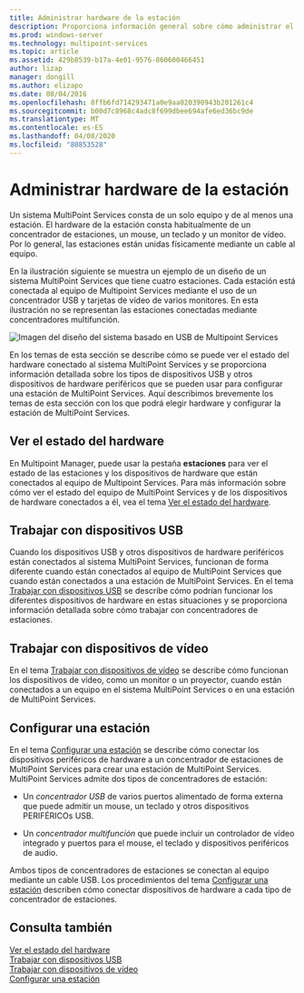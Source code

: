 ```yaml
---
title: Administrar hardware de la estación
description: Proporciona información general sobre cómo administrar el hardware de las estaciones multipoint.
ms.prod: windows-server
ms.technology: multipoint-services
ms.topic: article
ms.assetid: 429b8539-b17a-4e01-9576-860600466451
author: lizap
manager: dongill
ms.author: elizapo
ms.date: 08/04/2016
ms.openlocfilehash: 8ffb6fd714293471a0e9aa020390943b201261c4
ms.sourcegitcommit: b00d7c8968c4adc8f699dbee694afe6ed36bc9de
ms.translationtype: MT
ms.contentlocale: es-ES
ms.lasthandoff: 04/08/2020
ms.locfileid: "80853528"
---
```

# <a name="manage-station-hardware"></a>Administrar hardware de la estación
Un sistema MultiPoint Services consta de un solo equipo y de al menos una estación. El hardware de la estación consta habitualmente de un concentrador de estaciones, un mouse, un teclado y un monitor de vídeo. Por lo general, las estaciones están unidas físicamente mediante un cable al equipo.  
  
En la ilustración siguiente se muestra un ejemplo de un diseño de un sistema MultiPoint Services que tiene cuatro estaciones. Cada estación está conectada al equipo de Multipoint Services mediante el uso de un concentrador USB y tarjetas de vídeo de varios monitores. En esta ilustración no se representan las estaciones conectadas mediante concentradores multifunción.  
   
![Imagen del diseño del sistema basado en USB de Multipoint Services](./media/WMSMultiPointServerUSBSystemLayout.gif)  
  
En los temas de esta sección se describe cómo se puede ver el estado del hardware conectado al sistema MultiPoint Services y se proporciona información detallada sobre los tipos de dispositivos USB y otros dispositivos de hardware periféricos que se pueden usar para configurar una estación de MultiPoint Services. Aquí describimos brevemente los temas de esta sección con los que podrá elegir hardware y configurar la estación de MultiPoint Services.  
  
## <a name="view-hardware-status"></a>Ver el estado del hardware  
En Multipoint Manager, puede usar la pestaña **estaciones** para ver el estado de las estaciones y los dispositivos de hardware que están conectados al equipo de Multipoint Services. Para más información sobre cómo ver el estado del equipo de MultiPoint Services y de los dispositivos de hardware conectados a él, vea el tema [Ver el estado del hardware](View-Hardware-Status.md).  
  
## <a name="work-with-usb-devices"></a>Trabajar con dispositivos USB  
Cuando los dispositivos USB y otros dispositivos de hardware periféricos están conectados al sistema MultiPoint Services, funcionan de forma diferente cuando están conectados al equipo de MultiPoint Services que cuando están conectados a una estación de MultiPoint Services. En el tema [Trabajar con dispositivos USB](Work-with-USB-Devices.md) se describe cómo podrían funcionar los diferentes dispositivos de hardware en estas situaciones y se proporciona información detallada sobre cómo trabajar con concentradores de estaciones.  
  
## <a name="work-with-video-devices"></a>Trabajar con dispositivos de vídeo  
En el tema [Trabajar con dispositivos de vídeo](Work-with-Video-Devices.md) se describe cómo funcionan los dispositivos de vídeo, como un monitor o un proyector, cuando están conectados a un equipo en el sistema MultiPoint Services o en una estación de MultiPoint Services.  
  
## <a name="set-up-a-station"></a>Configurar una estación  
En el tema [Configurar una estación](Set-Up-a-Station.md) se describe cómo conectar los dispositivos periféricos de hardware a un concentrador de estaciones de MultiPoint Services para crear una estación de MultiPoint Services. MultiPoint Services admite dos tipos de concentradores de estación:  
  
-   Un *concentrador USB* de varios puertos alimentado de forma externa que puede admitir un mouse, un teclado y otros dispositivos PERIFÉRICOs USB.  
  
-   Un *concentrador multifunción* que puede incluir un controlador de vídeo integrado y puertos para el mouse, el teclado y dispositivos periféricos de audio.  
  
Ambos tipos de concentradores de estaciones se conectan al equipo mediante un cable USB. Los procedimientos del tema [Configurar una estación](Set-Up-a-Station.md) describen cómo conectar dispositivos de hardware a cada tipo de concentrador de estaciones.  
  
## <a name="see-also"></a>Consulta también  
[Ver el estado del hardware](View-Hardware-Status.md)  
[Trabajar con dispositivos USB](Work-with-USB-Devices.md)  
[Trabajar con dispositivos de vídeo](Work-with-Video-Devices.md)  
[Configurar una estación](Set-Up-a-Station.md)